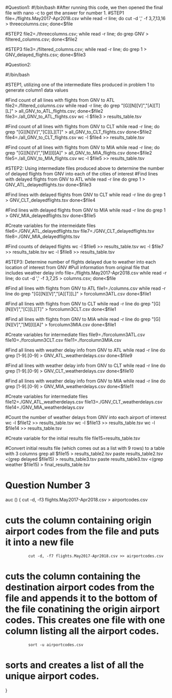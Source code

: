 #Question1:
#!/bin/bash
#After running this code, we then opened the final file with nano -c to get the answer for number 1.
#STEP1
file=./flights.May2017-Apr2018.csv
while read -r line;
do
cut -d ',' -f 3,7,13,16 > threecolumns.csv;
done<$file

#STEP2
file2=./threecolumns.csv;
while read -r line;
do
grep GNV  > filtered_columns.csv;
done<$file2

#STEP3
file3=./filtered_columns.csv;
while read -r line;
do
grep 1 > GNV_delayed_flights.csv;
done<$file3

#Question2:

#!/bin/bash


#STEP1, utilizing one of the intermediate files produced in problem 1 to generate column1 data values

#Find count of all lines with flights from GNV to ATL
file2=./filtered_columns.csv
while read -r line;
do
grep \"[G][N][V]\"\,\"[A][T][L]\"  > all_GNV_to_ATL_flights.csv;
done<$file2
file3=./all_GNV_to_ATL_flights.csv
wc -l $file3 > results_table.tsv

#Find count of all lines with flights from GNV to CLT
while read -r line;
do
grep \"[G][N][V]\"\,\"[C][L][T]\" > all_GNV_to_CLT_flights.csv
done<$file2
file4=./all_GNV_to_CLT_flights.csv
wc -l $file4 >> results_table.tsv

#Find count of all lines with flights from GNV to MIA
while read -r line;
do
grep \"[G][N][V]\"\,\"[M][I][A]\" > all_GNV_to_MIA_flights.csv
done<$file2
file5=./all_GNV_to_MIA_flights.csv
wc -l $file5 >> results_table.tsv

#STEP2: Using intermediate files produced above to determine the number of delayed flights from GNV into each of the cities of interest
#Find lines with delayed flights from GNV to ATL
while read -r line
do
grep 1 > GNV_ATL_delayedflights.tsv
done<$file3

#Find lines with delayed flights from GNV to CLT
while read -r line
do
grep 1 > GNV_CLT_delayedflights.tsv
done<$file4

#Find lines with delayed flights from GNV to MIA
while read -r line
do
grep 1 > GNV_MIA_delayedflights.tsv
done<$file5

#Create variables for the intermeidate files
file6=./GNV_ATL_delayedflights.tsv
file7=./GNV_CLT_delayedflights.tsv
file8=./GNV_MIA_delayedflights.tsv

#Find counts of delayed flights
wc -l $file6 >> results_table.tsv
wc -l $file7 >> results_table.tsv
wc -l $file8 >> results_table.tsv

#STEP3: Determine number of flights delayed due to weather into each location of interest from GNV
#Pull information from original file that includes weather delay info
file=./flights.May2017-Apr2018.csv
while read -r line;
do
cut -d ',' -f 3,7,25 > columns.csv;
done<$file

#Find all lines with flights from GNV to ATL
file1=./columns.csv
while read -r line
do
grep \"[G][N][V]\"\,\"[A][T][L]\" > forcolumn3ATL.csv
done<$file1

#Find all lines with flights from GNV to CLT
while read -r line
do
grep \"[G][N][V]\"\,\"[C][L][T]\" > forcolumn3CLT.csv
done<$file1

#Find all lines with flights from GNV to MIA
while read -r line
do
grep \"[G][N][V]\"\,\"[M][I][A]\" > forcolumn3MIA.csv
done<$file1

#Create variables for intermediate files
file9=./forcolumn3ATL.csv
file10=./forcolumn3CLT.csv
file11=./forcolumn3MIA.csv

#Find all lines with weather delay info from GNV to ATL
while read -r line
do
grep [1-9]\.[0-9]  > GNV_ATL_weatherdelays.csv
done<$file9

#Find all lines with weather delay info from GNV to CLT
while read -r line
do
grep [1-9]\.[0-9]  > GNV_CLT_weatherdelays.csv
done<$file10

#Find all lines with weather delay info from GNV to MIA
while read -r line
do
grep [1-9]\.[0-9]  > GNV_MIA_weatherdelays.csv
done<$file11

#Create variables for intermediate files
file12=./GNV_ATL_weatherdelays.csv
file13=./GNV_CLT_weatherdelays.csv
file14=./GNV_MIA_weatherdelays.csv

#Count the number of weather delays from GNV into each airport of interest
wc -l $file12 >> results_table.tsv
wc -l $file13 >> results_table.tsv
wc -l $file14 >> results_table.tsv

#Create variable for the initial results file
file15=results_table.tsv

#Convert initial results file (which comes out as a list with 9 rows) to a table with 3 columns
grep all $file15 > results_table2.tsv
paste results_table2.tsv  <(grep delayed $file15) > results_table3.tsv
paste results_table3.tsv <(grep weather $file15) > final_results_table.tsv

 # Question Number 3
 auc () {
               cut -d, -f3 flights.May2017-Apr2018.csv > airportcodes.csv
# cuts the column containing origin airport codes from the file and puts it into a new file
              cut -d, -f7 flights.May2017-Apr2018.csv >> airportcodes.csv
# cuts the column containing the destination airport codes from the file and appends it to the bottom of the file conatining the origin airport codes. This creates one file with one column listing all the airport codes.
              sort -u airportcodes.csv
# sorts and creates a list of all the unique airport codes.
}

